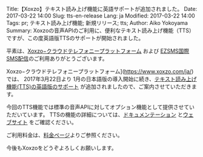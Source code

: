 Title:【Xoxzo】テキスト読み上げ機能に英語サポートが追加されました。
Date: 2017-03-22 14:00
Slug: tts-en-release
Lang: ja
Modified: 2017-03-22 14:00
Tags: pr; テキスト読み上げ機能; 新規リリース; tts; 
Author: Aiko Yokoyama
Summary: Xoxzoの音声APIのご利用に、便利なテキスト読み上げ機能（TTS）ですが、この度英語版TTSのサポートが開始されました。

平素は、[Xoxzo−クラウドテレフォニープラットフォーム](https://www.xoxzo.com/ja/) および [EZSMS国際SMS配信](https://www.ezsms.biz/ja/)のご利用ありがとうございます。

Xoxzo−クラウドテレフォニープラットフォーム](https://www.xoxzo.com/ja/) では、 2017年3月22日より 1月の日本語版の導入開始に続き、[テキスト読み上げ機能(TTS)の英語版のサポート](https://www.xoxzo.com/ja/about/utilities-api/) が追加されましたので、ご案内させていただきます。

今回のTTS機能では標準の音声APIに対してオプション機能として提供させていただいています。 TTSの機能の詳細については、[ドキュメンテーション](http://docs.xoxzo.com/ja/utilsapi.html#text-to-speech-api-ref) と[ウェブサイト](https://www.xoxzo.com/ja/about/utilities-api/) をご確認ください。

ご利用料金は、[料金ページ](https://www.xoxzo.com/ja/about/pricing/)よりご参照ください。

今後もXoxzoをどうぞよろしくお願いします。
